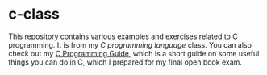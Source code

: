 # c-class

This repository contains various examples and exercises related to C programming. It is from my _C programming language_ class. You can also check out my [C Programming Guide](c-guide.md), which is a short guide on some useful things you can do in C, which I prepared for my final open book exam.
